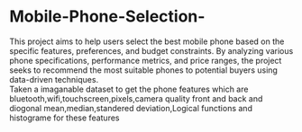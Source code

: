 # Mobile-Phone-Selection-
This project aims to help users select the best mobile phone based on the specific features, preferences, and budget constraints. By analyzing various phone specifications, performance metrics, and price ranges, the project seeks to recommend the most suitable phones to potential buyers using data-driven techniques.<br>
Taken a imaganable dataset to get the phone features which are bluetooth,wifi,touchscreen,pixels,camera quality front and back and diogonal mean,median,standered deviation,Logical functions and histograme for these features
